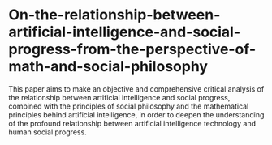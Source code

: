 # On-the-relationship-between-artificial-intelligence-and-social-progress-from-the-perspective-of-math-and-social-philosophy 
This paper aims to make an objective and comprehensive critical analysis of the relationship between artificial intelligence and social progress, combined with the principles of social philosophy and the mathematical principles behind artificial intelligence, in order to deepen the understanding of the profound relationship between artificial intelligence technology and human social progress.

